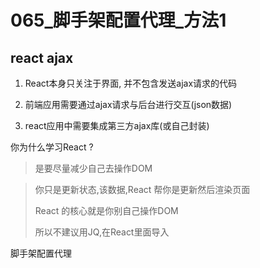 # 065_脚手架配置代理_方法1

## react ajax

1. React本身只关注于界面, 并不包含发送ajax请求的代码

2. 前端应用需要通过ajax请求与后台进行交互(json数据)

3. react应用中需要集成第三方ajax库(或自己封装)

你为什么学习React ? 

> 是要尽量减少自己去操作DOM

> 你只是更新状态,该数据,React 帮你是更新然后渲染页面
>
> React 的核心就是你别自己操作DOM
>
> 所以不建议用JQ,在React里面导入



脚手架配置代理



